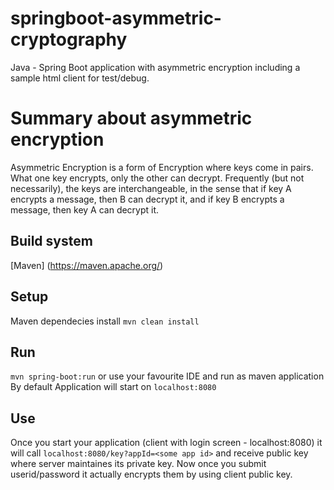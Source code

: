 # springboot-asymmetric-cryptography
Java - Spring Boot application with asymmetric encryption including a sample html client for test/debug. 

# Summary about asymmetric encryption
Asymmetric Encryption is a form of Encryption where keys come in pairs. What one key encrypts, only the other can decrypt. Frequently (but not necessarily), the keys are interchangeable, in the sense that if key A encrypts a message, then B can decrypt it, and if key B encrypts a message, then key A can decrypt it.

## Build system
[Maven] (https://maven.apache.org/)

## Setup 
Maven dependecies install `mvn clean install`

## Run 
`mvn spring-boot:run`  or use your favourite IDE and run as maven application  
By default Application will start on `localhost:8080` 

## Use
Once you start your application (client with login screen - localhost:8080) it will call `localhost:8080/key?appId=<some app id>` and receive public key where server maintaines its private key. 
Now once you submit userid/password it actually encrypts them by using client public key. 






